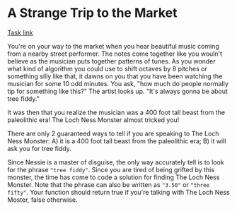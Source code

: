 # A Strange Trip to the Market

[Task link](https://www.codewars.com/kata/55ccdf1512938ce3ac000056/solutions/javascript)

You're on your way to the market when you hear beautiful music coming from a nearby street performer. The notes come together like you wouln't believe as the musician puts together patterns of tunes. As you wonder what kind of algorithm you could use to shift octaves by 8 pitches or something silly like that, it dawns on you that you have been watching the musician for some 10 odd minutes. You ask, "how much do people normally tip for something like this?" The artist looks up. "It's always gonna be about tree fiddy."

It was then that you realize the musician was a 400 foot tall beast from the paleolithic era! The Loch Ness Monster almost tricked you!

There are only 2 guaranteed ways to tell if you are speaking to The Loch Ness Monster: A) it is a 400 foot tall beast from the paleolithic era; B) it will ask you for tree fiddy.

Since Nessie is a master of disguise, the only way accurately tell is to look for the phrase ```"tree fiddy"```. Since you are tired of being grifted by this monster, the time has come to code a solution for finding The Loch Ness Monster. Note that the phrase can also be written as ```"3.50"``` or ```"three fifty"```. Your function should return true if you're talking with The Loch Ness Moster, false otherwise.